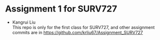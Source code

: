 # Assignment 1 for SURV727
- Kangrui Liu \
This repo is only for the first class for SURV727, and other assignment commits are in <https://github.com/krliu67/Assignment_SURV727>
